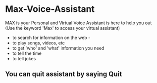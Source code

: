 # Max-Voice-Assistant
MAX is your Personal and Virtual Voice Assistant is here to help you out (Use the keyword 'Max' to access your virtual assistant)

* to search for information on the web - 
* to play songs, videos, etc
* to get 'who' and 'what' information you need 
* to tell the time
* to tell jokes

## You can quit assistant by saying Quit
